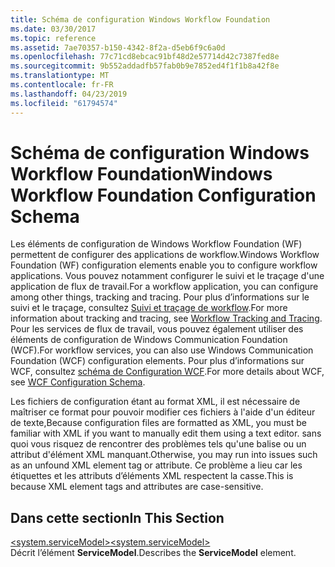 ```yaml
---
title: Schéma de configuration Windows Workflow Foundation
ms.date: 03/30/2017
ms.topic: reference
ms.assetid: 7ae70357-b150-4342-8f2a-d5eb6f9c6a0d
ms.openlocfilehash: 77c71cd8ebcac91bf48d2e57714d42c7387fed8e
ms.sourcegitcommit: 9b552addadfb57fab0b9e7852ed4f1f1b8a42f8e
ms.translationtype: MT
ms.contentlocale: fr-FR
ms.lasthandoff: 04/23/2019
ms.locfileid: "61794574"
---
```

# <a name="windows-workflow-foundation-configuration-schema"></a><span data-ttu-id="9313c-102">Schéma de configuration Windows Workflow Foundation</span><span class="sxs-lookup"><span data-stu-id="9313c-102">Windows Workflow Foundation Configuration Schema</span></span>
<span data-ttu-id="9313c-103">Les éléments de configuration de Windows Workflow Foundation (WF) permettent de configurer des applications de workflow.</span><span class="sxs-lookup"><span data-stu-id="9313c-103">Windows Workflow Foundation (WF) configuration elements enable you to configure workflow applications.</span></span> <span data-ttu-id="9313c-104">Vous pouvez notamment configurer le suivi et le traçage d'une application de flux de travail.</span><span class="sxs-lookup"><span data-stu-id="9313c-104">For a workflow application, you can configure among other things, tracking and tracing.</span></span> <span data-ttu-id="9313c-105">Pour plus d’informations sur le suivi et le traçage, consultez [Suivi et traçage de workflow](../../../../../docs/framework/windows-workflow-foundation/workflow-tracking-and-tracing.md).</span><span class="sxs-lookup"><span data-stu-id="9313c-105">For more information about tracking and tracing, see [Workflow Tracking and Tracing](../../../../../docs/framework/windows-workflow-foundation/workflow-tracking-and-tracing.md).</span></span> <span data-ttu-id="9313c-106">Pour les services de flux de travail, vous pouvez également utiliser des éléments de configuration de Windows Communication Foundation (WCF).</span><span class="sxs-lookup"><span data-stu-id="9313c-106">For workflow services, you can also use Windows Communication Foundation (WCF) configuration elements.</span></span> <span data-ttu-id="9313c-107">Pour plus d’informations sur WCF, consultez [schéma de Configuration WCF](../../../../../docs/framework/configure-apps/file-schema/wcf/index.md).</span><span class="sxs-lookup"><span data-stu-id="9313c-107">For more details about WCF, see [WCF Configuration Schema](../../../../../docs/framework/configure-apps/file-schema/wcf/index.md).</span></span>  
  
 <span data-ttu-id="9313c-108">Les fichiers de configuration étant au format XML, il est nécessaire de maîtriser ce format pour pouvoir modifier ces fichiers à l'aide d'un éditeur de texte,</span><span class="sxs-lookup"><span data-stu-id="9313c-108">Because configuration files are formatted as XML, you must be familiar with XML if you want to manually edit them using a text editor.</span></span> <span data-ttu-id="9313c-109">sans quoi vous risquez de rencontrer des problèmes tels qu'une balise ou un attribut d'élément XML manquant.</span><span class="sxs-lookup"><span data-stu-id="9313c-109">Otherwise, you may run into issues such as an unfound XML element tag or attribute.</span></span> <span data-ttu-id="9313c-110">Ce problème a lieu car les étiquettes et les attributs d’éléments XML respectent la casse.</span><span class="sxs-lookup"><span data-stu-id="9313c-110">This is because XML element tags and attributes are case-sensitive.</span></span>  
  
## <a name="in-this-section"></a><span data-ttu-id="9313c-111">Dans cette section</span><span class="sxs-lookup"><span data-stu-id="9313c-111">In This Section</span></span>  
 [<span data-ttu-id="9313c-112">\<system.serviceModel></span><span class="sxs-lookup"><span data-stu-id="9313c-112">\<system.serviceModel></span></span>](../../../../../docs/framework/configure-apps/file-schema/windows-workflow-foundation/system-servicemodel-of-workflow.md)  
 <span data-ttu-id="9313c-113">Décrit l’élément **ServiceModel**.</span><span class="sxs-lookup"><span data-stu-id="9313c-113">Describes the **ServiceModel** element.</span></span>
